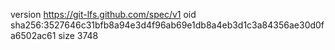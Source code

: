 version https://git-lfs.github.com/spec/v1
oid sha256:3527646c31bfb8a94e3d4f96ab69e1db8a4eb3d1c3a84356ae30d0fa6502ac61
size 3748
